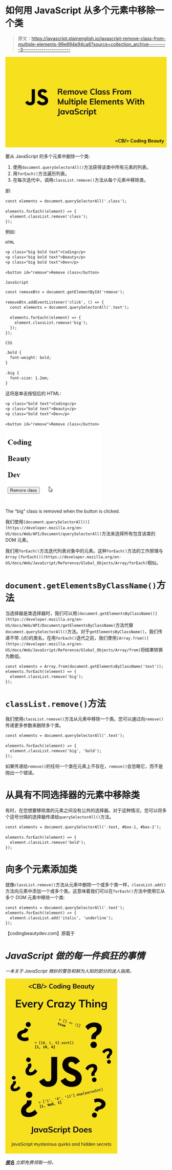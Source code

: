# 如何用 JavaScript 从多个元素中移除一个类

> 原文：<https://javascript.plainenglish.io/javascript-remove-class-from-multiple-elements-99e694e94ca6?source=collection_archive---------3----------------------->

![](img/5b842b48258e809d9700f558fc252b70.png)

要从 JavaScript 的多个元素中删除一个类:

1.  使用`document.querySelectorAll()`方法获得该类中所有元素的列表。
2.  用`forEach()`方法遍历列表。
3.  在每次迭代中，调用`classList.remove()`方法从每个元素中移除类。

即:

```
const elements = document.querySelectorAll('.class');

elements.forEach((element) => {
  element.classList.remove('class');
});
```

例如:

`HTML`

```
<p class="big bold text">Coding</p>
<p class="big bold text">Beauty</p>
<p class="big bold text">Dev</p>

<button id="remove">Remove class</button>
```

`JavaScript`

```
const removeBtn = document.getElementById('remove');

removeBtn.addEventListener('click', () => {
  const elements = document.querySelectorAll('.text');

  elements.forEach((element) => {
    element.classList.remove('big');
  });
});
```

`CSS`

```
.bold {
  font-weight: bold;
}

.big {
  font-size: 1.2em;
}
```

这将是单击按钮后的 HTML:

```
<p class="bold text">Coding</p>
<p class="bold text">Beauty</p>
<p class="bold text">Dev</p>

<button id="remove">Remove class</button>
```

![](img/24d7bd59004d7ca52b72827be9b7c1e5.png)

The “big” class is removed when the button is clicked.

我们使用`[document.querySelectorAll()](https://developer.mozilla.org/en-US/docs/Web/API/Document/querySelectorAll)`方法来选择所有包含该类的 DOM 元素。

我们用`forEach()`方法迭代列表对象中的元素。这种`forEach()`方法的工作原理与`Array` `[forEach()](https://developer.mozilla.org/en-US/docs/Web/JavaScript/Reference/Global_Objects/Array/forEach)`相似。

# `document.getElementsByClassName()`方法

当选择器是类选择器时，我们可以用`[document.getElementsByClassName()](https://developer.mozilla.org/en-US/docs/Web/API/Document/getElementsByClassName)`方法代替`document.querySelectorAll()`方法。对于`getElementsByClassName()`，我们传递不带`.`(点)的类名，在用`forEach()`迭代之前，我们使用`[Array.from()](https://developer.mozilla.org/en-US/docs/Web/JavaScript/Reference/Global_Objects/Array/from)`将结果转换为数组。

```
const elements = Array.from(document.getElementsByClassName('text'));
elements.forEach((element) => {
  element.classList.remove('big');
});
```

# `classList.remove()`方法

我们使用`classList.remove()`方法从元素中移除一个类。您可以通过向`remove()`传递更多参数来删除多个类。

```
const elements = document.querySelectorAll('.text');

elements.forEach((element) => {
  element.classList.remove('big', 'bold');
});
```

如果传递给`remove()`的任何一个类在元素上不存在，`remove()`会忽略它，而不是抛出一个错误。

# 从具有不同选择器的元素中移除类

有时，在您想要移除类的元素之间没有公共的选择器。对于这种情况，您可以将多个逗号分隔的选择器传递给`querySelectorAll()`方法。

```
const elements = document.querySelectorAll('.text, #box-1, #box-2');

elements.forEach((element) => {
  element.classList.remove('bold');
});
```

# 向多个元素添加类

就像`classList.remove()`方法从元素中删除一个或多个类一样，`classList.add()`方法向元素中添加一个或多个类。这意味着我们可以在`forEach()`方法中使用它从多个 DOM 元素中移除一个类:

```
const elements = document.querySelectorAll('.text');
elements.forEach((element) => {
  element.classList.add('italic', 'underline');
});
```

【codingbeautydev.com】原载于[](https://cbdev.link/2662b4)

# *JavaScript 做的每一件疯狂的事情*

*一本关于 JavaScript 微妙的警告和鲜为人知的部分的迷人指南。*

*![](img/143ee152ba78025ea8643ba5b9726a20.png)*

*[**报名**](https://cbdev.link/d3c4eb) 立即免费领取一份。*